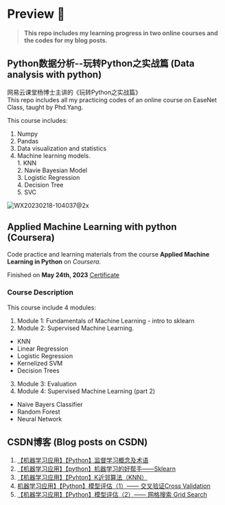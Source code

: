 # Preview 👀
> **This repo includes my learning progress in two online courses and the codes for my blog posts.**

## Python数据分析--玩转Python之实战篇 (Data analysis with python)
网易云课堂杨博士主讲的《玩转Python之实战篇》  
This repo includes all my practicing codes of an online course on EaseNet Class, taught by Phd.Yang.

This course includes:
  1. Numpy
  2. Pandas
  3. Data visualization and statistics
  4. Machine learning models.   
    1. KNN  
    2. Navie Bayesian Model  
    3. Logistic Regression  
    4. Decision Tree  
    5. SVC  
    
![WX20230218-104037@2x](https://user-images.githubusercontent.com/114122653/219890051-e0064f75-d103-4df2-97c4-663e4b24b596.png)


## Applied Machine Learning with python (Coursera)
Code practice and learning materials from the course **Applied Machine Learning in Python** on *Coursera*.

Finished on **May 24th, 2023** [Certificate](https://www.coursera.org/account/accomplishments/certificate/5WV5Q8UGFF8K)

### Course Description
This course include 4 modules:
1. Module 1: Fundamentals of Machine Learning - intro to sklearn
2. Module 2: Supervised Machine Learning.
- KNN
- Linear Regression
- Logistic Regression
- Kernelized SVM
- Decision Trees
3. Module 3: Evaluation
4. Module 4: Supervised Machine Learning (part 2)
  - Naive Bayers Classifier
  - Random Forest
  - Neural Network

## CSDN博客 (Blog posts on CSDN)
1. [【机器学习应用】【Python】监督学习概念及术语](https://editor.csdn.net/md/?articleId=132159732)
2. [【机器学习应用】【python】机器学习的好帮手——Sklearn](https://editor.csdn.net/md/?articleId=132159806)
3. [【机器学习应用】【Pyhton】K近邻算法（KNN）](https://blog.csdn.net/pj71945/article/details/132159858)
4. [机器学习应用】【Python】模型评估（1）—— 交叉验证Cross Validation](https://blog.csdn.net/pj71945/article/details/132374757)
5. [【机器学习应用】【Python】模型评估（2）—— 网格搜索 Grid Search](https://blog.csdn.net/pj71945/article/details/132374754)
